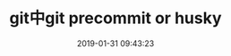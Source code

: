 ---
title: git中git precommit or husky
date: 2019-01-31 09:43:23
tags: [Git]
categories: [Git]
description: git precommit or husky
---